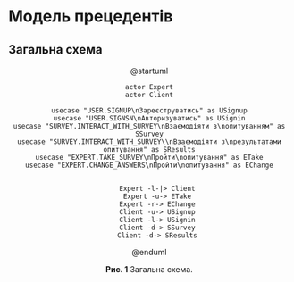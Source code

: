 # Модель прецедентів

## Загальна схема

<center>

@startuml

    actor Expert
    actor Client

    usecase "USER.SIGNUP\nЗареєструватиcь" as USignup
    usecase "USER.SIGNSN\nАвторизуватись" as USignin
    usecase "SURVEY.INTERACT_WITH_SURVEY\nВзаємодіяти з\nопитуванням" as SSurvey
    usecase "SURVEY.INTERACT_WITH_SURVEY\\nВзаємодіяти з\nрезультатами опитування" as SResults
    usecase "EXPERT.TAKE_SURVEY\nПройти\nопитування" as ETake
    usecase "EXPERT.CHANGE_ANSWERS\nПройти\nопитування" as EChange


        Expert -l-|> Client
        Expert -u-> ETake
        Expert -r-> EChange
        Client -u-> USignup
        Client -l-> USignin
        Client -d-> SSurvey
        Client -d-> SResults

@enduml

**Рис. 1** Загальна схема.

</center>

